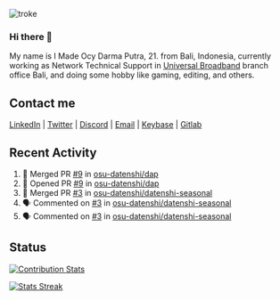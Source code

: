 ![troke](https://cardivo.vercel.app/api?name=I%20Made%20Ocy%20Darma%20Putra&description=Just%20pull-stack%20developer&image=https://avatars.githubusercontent.com/u/10250068?v=4&backgroundColor=%23DE834D)

### Hi there 👋

My name is I Made Ocy Darma Putra, 21. from Bali, Indonesia, currently working as Network Technical Support in [Universal Broadband](https://universal.net.id) branch office Bali, and doing some hobby like gaming, editing, and others.

## Contact me

[LinkedIn](https://linkedin.com/in/troke) | [Twitter](https://twitter.com/darma_ochi) | [Discord](https://link.troke.id/discord) | <a href="mailto:ochi@troke.id">Email</a> | [Keybase](https://keybase.io/troke) | [Gitlab](https://gitlab.com/troke12)

## Recent Activity

<!--START_SECTION:activity-->
1. 🎉 Merged PR [#9](https://github.com/osu-datenshi/dap/pull/9) in [osu-datenshi/dap](https://github.com/osu-datenshi/dap)
2. 💪 Opened PR [#9](https://github.com/osu-datenshi/dap/pull/9) in [osu-datenshi/dap](https://github.com/osu-datenshi/dap)
3. 🎉 Merged PR [#3](https://github.com/osu-datenshi/datenshi-seasonal/pull/3) in [osu-datenshi/datenshi-seasonal](https://github.com/osu-datenshi/datenshi-seasonal)
4. 🗣 Commented on [#3](https://github.com/osu-datenshi/datenshi-seasonal/issues/3) in [osu-datenshi/datenshi-seasonal](https://github.com/osu-datenshi/datenshi-seasonal)
5. 🗣 Commented on [#3](https://github.com/osu-datenshi/datenshi-seasonal/issues/3) in [osu-datenshi/datenshi-seasonal](https://github.com/osu-datenshi/datenshi-seasonal)
<!--END_SECTION:activity-->

## Status

[![Contribution Stats](https://github-contribution-stats.vercel.app/api/?username=troke12)](https://github.com/LordDashMe/github-contribution-stats/)

[![Stats Streak](https://github-readme-streak-stats.herokuapp.com/?user=troke12)](https://github.com/troke12/)
